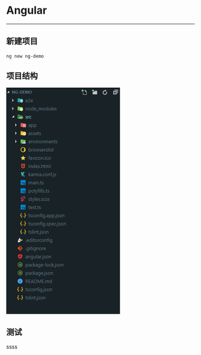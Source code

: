 # Angular

---

## 新建项目

```
ng new ng-demo
```

## 项目结构

![project structure](./imgs/project_structure.png)

## 测试
ssss